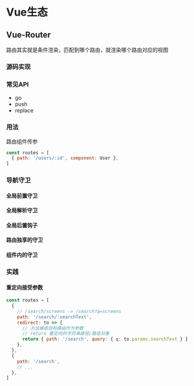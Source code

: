 # Vue生态

## Vue-Router

路由其实就是条件渲染，匹配到哪个路由，就渲染哪个路由对应的视图

### 源码实现

### 常见API

* go
* push
* replace

### 用法

路由组件传参

```js
const routes = [
  { path: '/users/:id', component: User },
]
```

### 导航守卫

#### 全局前置守卫

#### 全局解析守卫

#### 全局后置钩子

#### 路由独享的守卫

#### 组件内的守卫

### 实践

#### 重定向接受参数

```js
const routes = [
  {
    // /search/screens -> /search?q=screens
    path: '/search/:searchText',
    redirect: to => {
      // 方法接收目标路由作为参数
      // return 重定向的字符串路径/路径对象
      return { path: '/search', query: { q: to.params.searchText } }
    },
  },
  {
    path: '/search',
    // ...
  },
]
```
